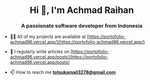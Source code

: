 <h1 align="center">Hi 👋, I'm Achmad Raihan</h1>
<h3 align="center">A passionate software developer from Indonesia</h3>

- 👨‍💻 All of my projects are available at [https://portofolio-achmad96.vercel.app/](https://portofolio-achmad96.vercel.app/)

- 📝 I regularly write articles on [https://portofolio-achmad96.vercel.app/posts](https://portofolio-achmad96.vercel.app/posts)

- 📫 How to reach me **totsukamail3278@gmail.com**
